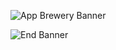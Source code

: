 ![App Brewery Banner](https://github.com/londonappbrewery/Images/blob/master/AppBreweryBanner.png)


![End Banner](https://github.com/londonappbrewery/Images/blob/master/readme-end-banner.png)
